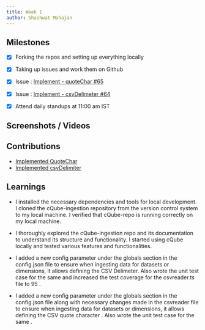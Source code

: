 ```yaml
---
title: Week 1
author: Shashwat Mahajan
---
```


## Milestones

- [x] Forking the repos and setting up everything locally
- [x] Taking up issues and work them on Github
- [x] Issue : [Implement - quoteChar #65](https://github.com/ChakshuGautam/cQube-ingestion/issues/65)

- [x] Issue : [Implement - csvDelimeter #64](https://github.com/ChakshuGautam/cQube-ingestion/issues/64)
- [x] Attend daily standups at 11:00 am IST

## Screenshots / Videos


## Contributions

- [Implemented QuoteChar](https://github.com/ChakshuGautam/cQube-ingestion/pull/144)
- [Implemented csvDelimiter](https://github.com/ChakshuGautam/cQube-ingestion/pull/138)


## Learnings

- I installed the necessary dependencies and tools for local development. I cloned the cQube-ingestion repository from the version control system to my local machine. I verified that cQube-repo is running correctly on my local machine.


- I thoroughly explored the cQube-ingestion repo and its documentation to understand its structure and functionality. I started using cQube locally and tested various features and functionalities.


- I added a new config parameter under the globals section in the config.json file to ensure when ingesting data for datasets or dimensions, it allows defining the CSV Delimeter. Also wrote the unit test case for the same and increased the test coverage for the csvreader.ts file to 95 .


- I added a new config parameter under the globals section in the config.json file along with necessary changes made in the csvreader file to ensure when ingesting data for datasets or dimensions, it allows defining the CSV quote character . Also wrote the unit test case for the same .
